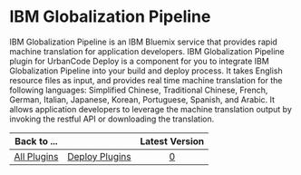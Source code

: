 
IBM Globalization Pipeline
==========================


IBM Globalization Pipeline is an IBM Bluemix service that provides rapid machine translation for application developers.
 IBM Globalization Pipeline plugin for UrbanCode Deploy is a component for you to integrate IBM Globalization Pipeline 
into your build and deploy process. It takes English resource files as input, and provides real time machine translation
 for the following languages: Simplified Chinese, Traditional Chinese, French, German, Italian, Japanese, Korean, 
Portuguese, Spanish, and Arabic. It allows application developers to leverage the machine translation output by invoking
 the restful API or downloading the translation. 




|Back to ...||Latest Version|
| :---: | :---: | :---: |
|[All Plugins](../../index.md)|[Deploy Plugins](../README.md)|[0]()|
